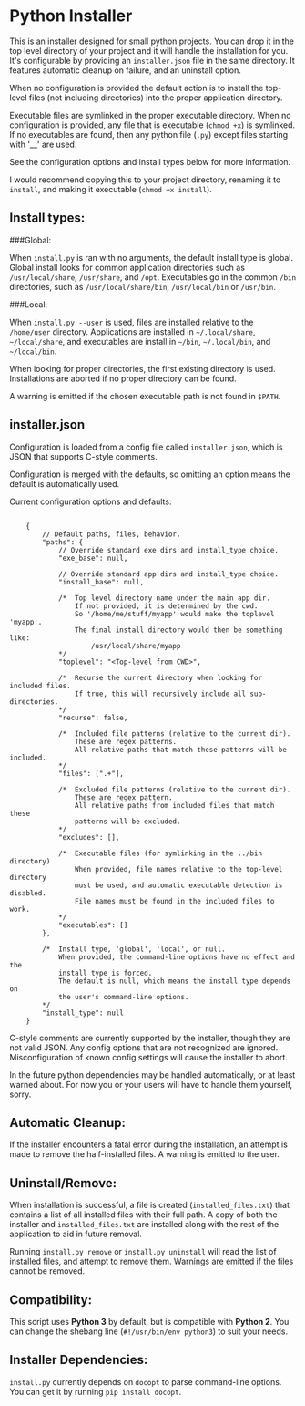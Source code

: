 Python Installer
================

This is an installer designed for small python projects. You can drop it in
the top level directory of your project and it will handle the installation
for you. It's configurable by providing an `installer.json` file in the same
directory. It features automatic cleanup on failure, and an uninstall option.

When no configuration is provided the default action is to install
the top-level files (not including directories) into the proper application
directory.

Executable files are symlinked in the proper executable directory.
When no configuration is provided, any file that is executable (`chmod +x`) is
symlinked. If no executables are found, then any python file (`.py`) except
files starting with '__' are used.

See the configuration options and install types below for more information.

I would recommend copying this to your project directory, renaming it to
`install`, and making it executable (`chmod +x install`).


Install types:
--------------

###Global:

When `install.py` is ran with no arguments, the default install type is global.
Global install looks for common application directories such as
`/usr/local/share`, `/usr/share`, and `/opt`. Executables go in the common
`/bin` directories, such as `/usr/local/share/bin`, `/usr/local/bin` or
`/usr/bin`.


###Local:

When `install.py --user` is used, files are installed relative to the
`/home/user` directory. Applications are installed in `~/.local/share`,
`~/local/share`, and executables are install in `~/bin`, `~/.local/bin`,
and `~/local/bin`.


When looking for proper directories, the first existing directory is used.
Installations are aborted if no proper directory can be found.

A warning is emitted if the chosen executable path is not found in `$PATH`.


installer.json
--------------

Configuration is loaded from a config file called `installer.json`, which is
JSON that supports C-style comments.

Configuration is merged with the defaults, so omitting an option means the
default is automatically used.

Current configuration options and defaults:

```

    {
        // Default paths, files, behavior.
        "paths": {
            // Override standard exe dirs and install_type choice.
            "exe_base": null,

            // Override standard app dirs and install_type choice.
            "install_base": null,

            /*  Top level directory name under the main app dir.
                If not provided, it is determined by the cwd.
                So '/home/me/stuff/myapp' would make the toplevel 'myapp'.
                The final install directory would then be something like:
                    /usr/local/share/myapp
            */
            "toplevel": "<Top-level from CWD>",

            /*  Recurse the current directory when looking for included files.
                If true, this will recursively include all sub-directories.
            */
            "recurse": false,

            /*  Included file patterns (relative to the current dir).
                These are regex patterns.
                All relative paths that match these patterns will be included.
            */
            "files": [".+"],

            /*  Excluded file patterns (relative to the current dir).
                These are regex pattern.
                All relative paths from included files that match these
                patterns will be excluded.
            */
            "excludes": [],

            /*  Executable files (for symlinking in the ../bin directory)
                When provided, file names relative to the top-level directory
                must be used, and automatic executable detection is disabled.
                File names must be found in the included files to work.
            */
            "executables": []
        },

        /*  Install type, 'global', 'local', or null.
            When provided, the command-line options have no effect and the
            install type is forced.
            The default is null, which means the install type depends on
            the user's command-line options.
        */
        "install_type": null
    }
```


C-style comments are currently supported by the installer, though they are not
valid JSON. Any config options that are not recognized are ignored.
Misconfiguration of known config settings will cause the installer to abort.


In the future python dependencies may be handled automatically, or at least
warned about. For now you or your users will have to handle them yourself,
sorry.


Automatic Cleanup:
------------------

If the installer encounters a fatal error during the installation, an attempt
is made to remove the half-installed files. A warning is emitted to the user.


Uninstall/Remove:
-----------------

When installation is successful, a file is created (`installed_files.txt`)
that contains a list of all installed files with their full path. A copy of
both the installer and `installed_files.txt` are installed along with the rest
of the application to aid in future removal.

Running `install.py remove` or `install.py uninstall` will read the
list of installed files, and attempt to remove them. Warnings are emitted if
the files cannot be removed.


Compatibility:
--------------

This script uses **Python 3** by default, but is compatible with **Python 2**.
You can change the shebang line (`#!/usr/bin/env python3`) to suit your needs.

Installer Dependencies:
-------------

`install.py` currently depends on `docopt` to parse command-line options.
You can get it by running `pip install docopt`.
